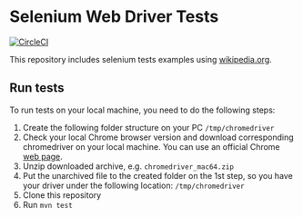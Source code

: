 # Selenium Web Driver Tests
  
[![CircleCI](https://circleci.com/bb/den44/wikipedia-tests.svg?style=shield&circle-token=beec6688d1137f803b984f0bd3564ba6caaeeb9b)](https://app.circleci.com/pipelines/bitbucket/den44/selenium-webdriver-tests?branch=master&filter=all)

This repository includes selenium tests examples using [wikipedia.org](https://www.wikipedia.org/).

## Run tests

To run tests on your local machine, you need to do the following steps:  
1) Create the following folder structure on your PC `/tmp/chromedriver`  
2) Check your local Chrome browser version and download corresponding chromedriver on your local machine. You can use an official Chrome [web page](https://chromedriver.storage.googleapis.com/index.html).  
3) Unzip downloaded archive, e.g. `chromedriver_mac64.zip`  
4) Put the unarchived file to the created folder on the 1st step, so you have your driver under the following location: `/tmp/chromedriver`  
5) Clone this repository  
6) Run `mvn test`
